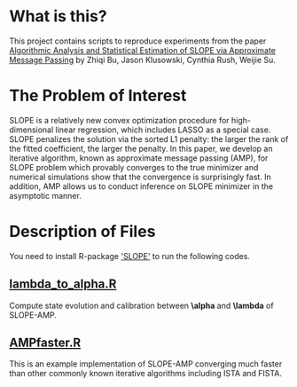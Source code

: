 # What is this?
This project contains scripts to reproduce experiments from the paper 
[Algorithmic Analysis and Statistical Estimation of SLOPE via Approximate Message Passing](https://arxiv.org/abs/1907.07502)
by Zhiqi Bu, Jason Klusowski, Cynthia Rush, Weijie Su.

# The Problem of Interest
SLOPE is a relatively new convex optimization procedure for high-dimensional linear regression, which includes LASSO as a special case. SLOPE penalizes the solution via the sorted L1 penalty: the larger the rank of the fitted coefficient, the larger the penalty. In this paper, we develop an iterative algorithm, known as approximate message passing (AMP), for SLOPE problem which provably converges to the true minimizer and numerical simulations show that the convergence is surprisingly fast. In addition, AMP allows us to conduct inference on SLOPE minimizer in the asymptotic manner.

# Description of Files

You need to install R-package ['SLOPE'](https://cran.r-project.org/web/packages/SLOPE/index.html) to run the following codes.

## [lambda_to_alpha.R](lambda_to_alpha.R) 

Compute state evolution and calibration between **\alpha** and **\lambda** of SLOPE-AMP.

## [AMPfaster.R](AMPfaster.R)

This is an example implementation of SLOPE-AMP converging much faster than other commonly known iterative algorithms including ISTA and FISTA.
